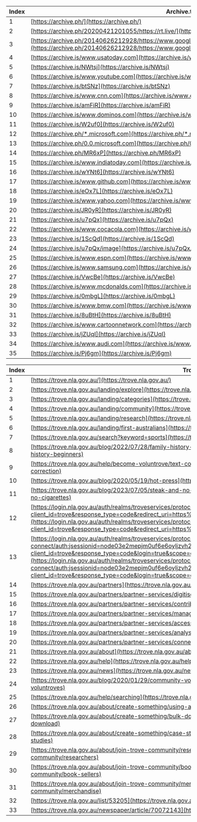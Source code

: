 | Index | Archive.today Web Pages |
|-------|-------------------------|
| 1     | [https://archive.ph/](https://archive.ph/) |
| 2     | [https://archive.ph/20200421201055/https://rt.live/](https://archive.ph/20200421201055/https://rt.live/) |
| 3     | [https://archive.ph/20140626212928/https://www.google.com/maps/@-12.1858563,96.8293918,366m/data=!3m1!1e3](https://archive.ph/20140626212928/https://www.google.com/maps/@-12.1858563,96.8293918,366m/data=!3m1!1e3) |
| 4     | [https://archive.is/www.usatoday.com](https://archive.is/www.usatoday.com) |
| 5     | [https://archive.is/NWtsj](https://archive.is/NWtsj) |
| 6     | [https://archive.is/www.youtube.com](https://archive.is/www.youtube.com) |
| 7     | [https://archive.is/btSNz](https://archive.is/btSNz) |
| 8     | [https://archive.is/www.cnn.com](https://archive.is/www.cnn.com) |
| 9     | [https://archive.is/amFiR](https://archive.is/amFiR) |
| 10    | [https://archive.is/www.dominos.com](https://archive.is/www.dominos.com) |
| 11    | [https://archive.is/W2uf0](https://archive.is/W2uf0) |
| 12    | [https://archive.ph/*.microsoft.com](https://archive.ph/*.microsoft.com) |
| 13    | [https://archive.ph/0.0.microsoft.com](https://archive.ph/0.0.microsoft.com) |
| 14    | [https://archive.ph/MR6xP](https://archive.ph/MR6xP) |
| 15    | [https://archive.is/www.indiatoday.com](https://archive.is/www.indiatoday.com) |
| 16    | [https://archive.is/wYNt6](https://archive.is/wYNt6) |
| 17    | [https://archive.is/www.github.com](https://archive.is/www.github.com) |
| 18    | [https://archive.is/eOx7L](https://archive.is/eOx7L) |
| 19    | [https://archive.is/www.yahoo.com](https://archive.is/www.yahoo.com) |
| 20    | [https://archive.is/JR0yR](https://archive.is/JR0yR) |
| 21    | [https://archive.is/u7pQx](https://archive.is/u7pQx) |
| 22    | [https://archive.is/www.cocacola.com](https://archive.is/www.cocacola.com) |
| 23    | [https://archive.is/1ScQd](https://archive.is/1ScQd) |
| 24    | [https://archive.is/u7pQx/image](https://archive.is/u7pQx/image) |
| 25    | [https://archive.is/www.espn.com](https://archive.is/www.espn.com) |
| 26    | [https://archive.is/www.samsung.com](https://archive.is/www.samsung.com) |
| 27    | [https://archive.is/VwcBe](https://archive.is/VwcBe) |
| 28    | [https://archive.is/www.mcdonalds.com](https://archive.is/www.mcdonalds.com) |
| 29    | [https://archive.is/0mbgL](https://archive.is/0mbgL) |
| 30    | [https://archive.is/www.bmw.com](https://archive.is/www.bmw.com) |
| 31    | [https://archive.is/8uBtH](https://archive.is/8uBtH) |
| 32    | [https://archive.is/www.cartoonnetwork.com](https://archive.is/www.cartoonnetwork.com) |
| 33    | [https://archive.is/jZUqI](https://archive.is/jZUqI) |
| 34    | [https://archive.is/www.audi.com](https://archive.is/www.audi.com) |
| 35    | [https://archive.is/Pj6gm](https://archive.is/Pj6gm) |


| Index | Trove web pages |
|-------|------------------|
| 1 | [https://trove.nla.gov.au/](https://trove.nla.gov.au/) |
| 2 | [https://trove.nla.gov.au/landing/explore](https://trove.nla.gov.au/landing/explore) |
| 3 | [https://trove.nla.gov.au/landing/categories](https://trove.nla.gov.au/landing/categories) |
| 4 | [https://trove.nla.gov.au/landing/community](https://trove.nla.gov.au/landing/community) |
| 5 | [https://trove.nla.gov.au/landing/research](https://trove.nla.gov.au/landing/research) |
| 6 | [https://trove.nla.gov.au/landing/first-australians](https://trove.nla.gov.au/landing/first-australians) |
| 7 | [https://trove.nla.gov.au/search?keyword=sports](https://trove.nla.gov.au/search?keyword=sports) |
| 8 | [https://trove.nla.gov.au/blog/2022/07/28/family-history-beginners](https://trove.nla.gov.au/blog/2022/07/28/family-history-beginners) |
| 9 | [https://trove.nla.gov.au/help/become-voluntrove/text-correction](https://trove.nla.gov.au/help/become-voluntrove/text-correction) |
| 10 | [https://trove.nla.gov.au/blog/2020/05/19/hot-press](https://trove.nla.gov.au/blog/2020/05/19/hot-press) |
| 11 | [https://trove.nla.gov.au/blog/2023/07/05/steak-and-no-cigarettes](https://trove.nla.gov.au/blog/2023/07/05/steak-and-no-cigarettes) |
| 12 | [https://login.nla.gov.au/auth/realms/troveservices/protocol/openid-connect/registrations?client_id=trove&response_type=code&redirect_uri=https%3A%2F%2Ftrove.nla.gov.au%2F](https://login.nla.gov.au/auth/realms/troveservices/protocol/openid-connect/registrations?client_id=trove&response_type=code&redirect_uri=https%3A%2F%2Ftrove.nla.gov.au%2F) |
| 13 | [https://login.nla.gov.au/auth/realms/troveservices/protocol/openid-connect/auth;jsessionid=node03e2mepjm0uf6e6oyljzvh2mr4603589.node0?client_id=trove&response_type=code&login=true&scope=openid&redirect_uri=https://trove.nla.gov.au/newspaper/authcallback](https://login.nla.gov.au/auth/realms/troveservices/protocol/openid-connect/auth;jsessionid=node03e2mepjm0uf6e6oyljzvh2mr4603589.node0?client_id=trove&response_type=code&login=true&scope=openid&redirect_uri=https://trove.nla.gov.au/newspaper/authcallback) |
| 14 | [https://trove.nla.gov.au/partners](https://trove.nla.gov.au/partners) |
| 15 | [https://trove.nla.gov.au/partners/partner-services/digitise](https://trove.nla.gov.au/partners/partner-services/digitise) |
| 16 | [https://trove.nla.gov.au/partners/partner-services/contribute](https://trove.nla.gov.au/partners/partner-services/contribute) |
| 17 | [https://trove.nla.gov.au/partners/partner-services/manage](https://trove.nla.gov.au/partners/partner-services/manage) |
| 18 | [https://trove.nla.gov.au/partners/partner-services/access](https://trove.nla.gov.au/partners/partner-services/access) |
| 19 | [https://trove.nla.gov.au/partners/partner-services/analyse](https://trove.nla.gov.au/partners/partner-services/analyse) |
| 20 | [https://trove.nla.gov.au/partners/partner-services/connect](https://trove.nla.gov.au/partners/partner-services/connect) |
| 21 | [https://trove.nla.gov.au/about](https://trove.nla.gov.au/about) |
| 22 | [https://trove.nla.gov.au/help](https://trove.nla.gov.au/help) |
| 23 | [https://trove.nla.gov.au/news](https://trove.nla.gov.au/news) |
| 24 | [https://trove.nla.gov.au/blog/2020/01/29/community-voluntroves](https://trove.nla.gov.au/blog/2020/01/29/community-voluntroves) |
| 25 | [https://trove.nla.gov.au/help/searching](https://trove.nla.gov.au/help/searching) |
| 26 | [https://trove.nla.gov.au/about/create-something/using-api](https://trove.nla.gov.au/about/create-something/using-api) |
| 27 | [https://trove.nla.gov.au/about/create-something/bulk-download](https://trove.nla.gov.au/about/create-something/bulk-download) |
| 28 | [https://trove.nla.gov.au/about/create-something/case-studies](https://trove.nla.gov.au/about/create-something/case-studies) |
| 29 | [https://trove.nla.gov.au/about/join-trove-community/researchers](https://trove.nla.gov.au/about/join-trove-community/researchers) |
| 30 | [https://trove.nla.gov.au/about/join-trove-community/book-sellers](https://trove.nla.gov.au/about/join-trove-community/book-sellers) |
| 31 | [https://trove.nla.gov.au/about/join-trove-community/merchandise](https://trove.nla.gov.au/about/join-trove-community/merchandise) |
| 32 | [https://trove.nla.gov.au/list/53205](https://trove.nla.gov.au/list/53205) |
| 33 | [https://trove.nla.gov.au/newspaper/article/70072143](https://trove.nla.gov.au/newspaper/article/70072143) |



